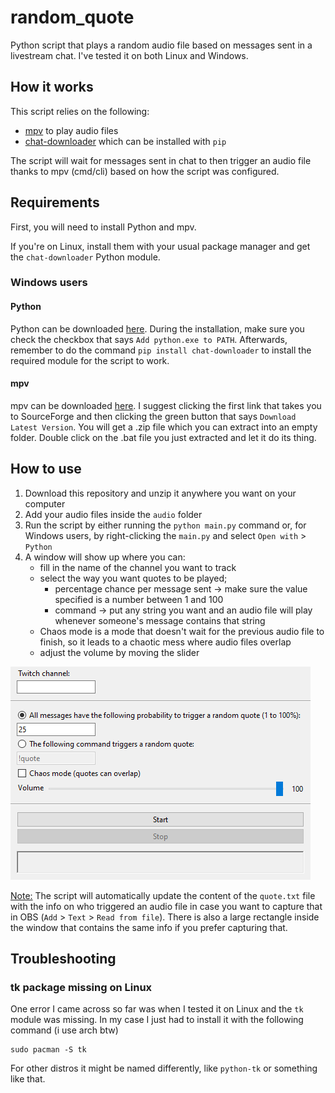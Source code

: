 # random_quote
Python script that plays a random audio file based on messages sent in a livestream chat.
I've tested it on both Linux and Windows.

## How it works
This script relies on the following:
+ [mpv](https://mpv.io/) to play audio files
+ [chat-downloader](https://github.com/xenova/chat-downloader) which can be installed with `pip`

The script will wait for messages sent in chat to then trigger an audio file thanks to mpv (cmd/cli) based on how the script was configured.

## Requirements
First, you will need to install Python and mpv. 

If you're on Linux, install them with your usual package manager and get the `chat-downloader` Python module.

### Windows users
#### Python
Python can be downloaded [here](https://www.python.org/downloads/). During the installation, make sure you check the checkbox that says `Add python.exe to PATH`.
Afterwards, remember to do the command `pip install chat-downloader` to install the required module for the script to work.

#### mpv
mpv can be downloaded [here](https://mpv.io/installation/). I suggest clicking the first link that takes you to SourceForge and then clicking the green button that says `Download Latest Version`. You will get a .zip file which you can extract into an empty folder. Double click on the .bat file you just extracted and let it do its thing.

## How to use
1. Download this repository and unzip it anywhere you want on your computer
2. Add your audio files inside the `audio` folder
3. Run the script by either running the `python main.py` command or, for Windows users, by right-clicking the `main.py` and select `Open with` > `Python`
4. A window will show up where you can:
	- fill in the name of the channel you want to track
	- select the way you want quotes to be played;
		- percentage chance per message sent -> make sure the value specified is a number between 1 and 100
		- command -> put any string you want and an audio file will play whenever someone's message contains that string
	- Chaos mode is a mode that doesn't wait for the previous audio file to finish, so it leads to a chaotic mess where audio files overlap
	- adjust the volume by moving the slider

![window](window.png)

<ins>Note:</ins> The script will automatically update the content of the `quote.txt` file with the info on who triggered an audio file in case you want to capture that in OBS (`Add` > `Text` > `Read from file`). There is also a large rectangle inside the window that contains the same info if you prefer capturing that.

## Troubleshooting
### tk package missing on Linux
One error I came across so far was when I tested it on Linux and the `tk` module was missing. In my case I just had to install it with the following command (i use arch btw)
```
sudo pacman -S tk
```
For other distros it might be named differently, like `python-tk` or something like that.
